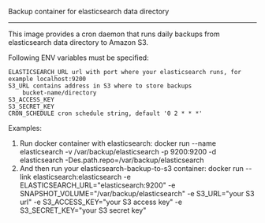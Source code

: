 Backup container for elasticsearch data directory
_________________________________________________

This image provides a cron daemon that runs daily backups from elasticsearch data directory to Amazon S3.

Following ENV variables must be specified:

	ELASTICSEARCH_URL url with port where your elasticsearch runs, for example localhost:9200
    S3_URL contains address in S3 where to store backups
        bucket-name/directory
    S3_ACCESS_KEY
    S3_SECRET_KEY
    CRON_SCHEDULE cron schedule string, default '0 2 * * *'

Examples:

1) Run docker container with elasticsearch:
			docker run --name elasticsearch -v /var/backup/elasticsearch -p 9200:9200 -d elasticsearch -Des.path.repo=/var/backup/elasticsearch
2) And then run your elasticsearch-backup-to-s3 container:
			docker run --link elasticsearch:elasticsearch -e ELASTICSEARCH_URL="elasticsearch:9200" -e SNAPSHOT_VOLUME="/var/backup/elasticsearch" -e S3_URL="your S3 url" -e S3_ACCESS_KEY="your S3 access key" -e S3_SECRET_KEY="your S3 secret key"

